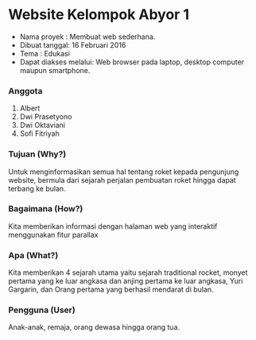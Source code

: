 # Website Kelompok Abyor 1

* Nama proyek   : Membuat web sederhana.
* Dibuat tanggal: 16 Februari 2016
* Tema : Edukasi
* Dapat diakses melalui:
Web browser pada laptop, desktop computer maupun smartphone.

### Anggota

1. Albert
2. Dwi Prasetyono
3. Dwi Oktaviani
4. Sofi Fitriyah

### Tujuan (Why?)

Untuk menginformasikan semua hal tentang roket kepada pengunjung website, bermula dari sejarah perjalan pembuatan roket hingga dapat terbang ke bulan.

### Bagaimana (How?)

Kita memberikan informasi dengan halaman web yang interaktif menggunakan fitur parallax

### Apa (What?)

Kita memberikan 4 sejarah utama yaitu sejarah traditional rocket, monyet pertama yang ke luar angkasa dan anjing pertama ke luar angkasa, Yuri Gargarin, dan Orang pertama yang berhasil mendarat di bulan.

### Pengguna (User)

Anak-anak, remaja, orang dewasa hingga orang tua.
